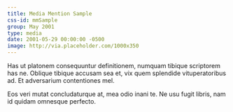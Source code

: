 ```yaml
---
title: Media Mention Sample
css-id: mmSample
group: May 2001
type: media
date: 2001-05-29 00:00:00 -0500
image: http://via.placeholder.com/1000x350
---
```


Has ut platonem consequuntur definitionem, numquam tibique scriptorem has ne. Oblique tibique accusam sea et, vix quem splendide vituperatoribus ad. Et adversarium contentiones mel.   
            
Eos veri mutat concludaturque at, mea odio inani te. Ne usu fugit libris, nam id quidam omnesque perfecto.